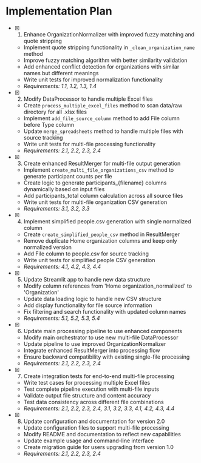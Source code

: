 # Implementation Plan

- [x] 1. Enhance OrganizationNormalizer with improved fuzzy matching and quote stripping
  - Implement quote stripping functionality in `_clean_organization_name` method
  - Improve fuzzy matching algorithm with better similarity validation
  - Add enhanced conflict detection for organizations with similar names but different meanings
  - Write unit tests for improved normalization functionality
  - _Requirements: 1.1, 1.2, 1.3, 1.4_

- [x] 2. Modify DataProcessor to handle multiple Excel files
  - Create `process_multiple_excel_files` method to scan data/raw directory for all .xlsx files
  - Implement `add_file_source_column` method to add File column before Type column
  - Update `merge_spreadsheets` method to handle multiple files with source tracking
  - Write unit tests for multi-file processing functionality
  - _Requirements: 2.1, 2.2, 2.3, 2.4_

- [x] 3. Create enhanced ResultMerger for multi-file output generation
  - Implement `create_multi_file_organizations_csv` method to generate participant counts per file
  - Create logic to generate participants_{filename} columns dynamically based on input files
  - Add participants_total column calculation across all source files
  - Write unit tests for multi-file organization CSV generation
  - _Requirements: 3.1, 3.2, 3.3_

- [x] 4. Implement simplified people.csv generation with single normalized column
  - Create `create_simplified_people_csv` method in ResultMerger
  - Remove duplicate Home organization columns and keep only normalized version
  - Add File column to people.csv for source tracking
  - Write unit tests for simplified people CSV generation
  - _Requirements: 4.1, 4.2, 4.3, 4.4_

- [x] 5. Update Streamlit app to handle new data structure
  - Modify column references from 'Home organization_normalized' to 'Organization'
  - Update data loading logic to handle new CSV structure
  - Add display functionality for file source information
  - Fix filtering and search functionality with updated column names
  - _Requirements: 5.1, 5.2, 5.3, 5.4_

- [x] 6. Update main processing pipeline to use enhanced components
  - Modify main orchestrator to use new multi-file DataProcessor
  - Update pipeline to use improved OrganizationNormalizer
  - Integrate enhanced ResultMerger into processing flow
  - Ensure backward compatibility with existing single-file processing
  - _Requirements: 2.1, 2.2, 2.3, 2.4_

- [x] 7. Create integration tests for end-to-end multi-file processing
  - Write test cases for processing multiple Excel files
  - Test complete pipeline execution with multi-file inputs
  - Validate output file structure and content accuracy
  - Test data consistency across different file combinations
  - _Requirements: 2.1, 2.2, 2.3, 2.4, 3.1, 3.2, 3.3, 4.1, 4.2, 4.3, 4.4_

- [x] 8. Update configuration and documentation for version 2.0
  - Update configuration files to support multi-file processing
  - Modify README and documentation to reflect new capabilities
  - Update example usage and command-line interface
  - Create migration guide for users upgrading from version 1.0
  - _Requirements: 2.1, 2.2, 2.3, 2.4_